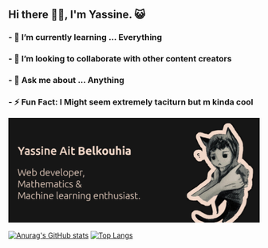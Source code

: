 ## Hi there 👋🏽, I'm Yassine. 😺

 ### - 🔭 I’m currently learning ... Everything
### - 👯 I’m looking to collaborate  with other content creators 
### - 💬 Ask me about ... Anything 

### - ⚡ Fun Fact: I Might seem extremely taciturn but  m kinda **cool**   

<img src="gitHub.png" alt="">


 [![Anurag's GitHub stats](https://github-readme-stats.vercel.app/api?username=YassineAitBelkouhia&theme=dark)](https://github.com/anuraghazra/github-readme-stats) [![Top Langs](https://github-readme-stats.vercel.app/api/top-langs/?username=YassineAitBelkouhia&layout=compact&theme=dark)](https://github.com/anuraghazra/github-readme-stats) 
 

 
